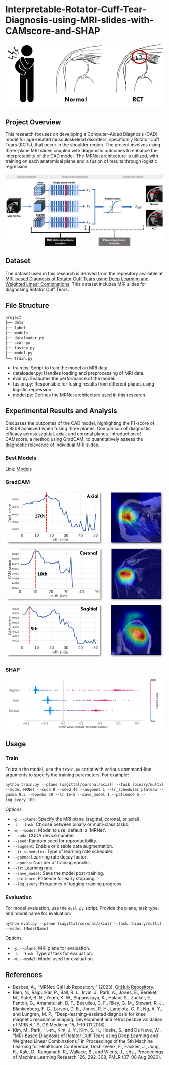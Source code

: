 # Interpretable-Rotator-Cuff-Tear-Diagnosis-using-MRI-slides-with-CAMscore-and-SHAP

![](./images/RCTs.jpg)

## Project Overview
This research focuses on developing a Computer-Aided Diagnosis (CAD) model for age-related musculoskeletal disorders, specifically Rotator Cuff Tears (RCTs), that occur in the shoulder region. The project involves using three-plane MRI slides coupled with diagnostic outcomes to enhance the interpretability of the CAD model. The MRNet architecture is utilized, with training on each anatomical plane and a fusion of results through logistic regression.  

![](./images/project_overview.jpg)

## Dataset
The dataset used in this research is derived from the repository available at [MRI-based Diagnosis of Rotator Cuff Tears using Deep Learning and Weighted Linear Combinations](https://github.com/powersimmani/MRI-based-Diagnosis-of-Rotator-Cuff-Tears-using-Deep-Learning-and-Weighted-Linear-Combinations). This dataset includes MRI slides for diagnosing Rotator Cuff Tears.


## File Structure
```
project
├── data 
├── label  
├── models  
├── dataloader.py  
├── eval.py  
├── fusion.py  
├── model.py  
└── train.py  
```  

- train.py: Script to train the model on MRI data.  
- dataloader.py: Handles loading and preprocessing of MRI data.  
- eval.py: Evaluates the performance of the model.  
- fusion.py: Responsible for fusing results from different planes using logistic regression.  
- model.py: Defines the MRNet architecture used in this research.    

  
## Experimental Results and Analysis
Discusses the outcomes of the CAD model, highlighting the F1-score of 0.9508 achieved when fusing three planes.
Comparison of diagnostic efficacy across sagittal, axial, and coronal planes.
Introduction of CAMscore, a method using GradCAM, to quantitatively assess the diagnostic relevance of individual MRI slides.  

### Best Models
Link: [Models](https://doi.org/10.6084/m9.figshare.25035767.v1)

### GradCAM
![](./images/GradCAM.jpg)

### SHAP
![](./images/SHAP.jpg)


## Usage
### Train
To train the model, use the `train.py` script with various command-line arguments to specify the training parameters. For example:

```
python train.py --plane [sagittal/coronal/axial] --task [binary/multi] --model MRNet --cuda 0 --seed 42 --augment 1 --lr_scheduler plateau --gamma 0.5 --epochs 50 --lr 1e-5 --save_model 1 --patience 5 --log_every 100
```

Options:  
- `-p`, `--plane`: Specify the MRI plane (sagittal, coronal, or axial).
- `-t`, `--task`: Choose between binary or multi-class tasks.
- `-m`, `--model`: Model to use, default is 'MRNet'.
- `--cuda`: CUDA device number.
- `--seed`: Random seed for reproducibility.
- `--augment`: Enable or disable data augmentation.
- `--lr_scheduler`: Type of learning rate scheduler.
- `--gamma`: Learning rate decay factor.
- `--epochs`: Number of training epochs.
- `--lr`: Learning rate.
- `--save_model`: Save the model post-training.
- `--patience`: Patience for early stopping.
- `--log_every`: Frequency of logging training progress.

  
### Evaluation
For model evaluation, use the `eval.py` script. Provide the plane, task type, and model name for evaluation:

```
python eval.py --plane [sagittal/coronal/axial] --task [binary/multi] --model [ModelName]
```

Options:  
- `-p`, `--plane`: MRI plane for evaluation.
- `-t`, `--task`: Type of task for evaluation.
- `-m`, `--model`: Model used for evaluation.




## References
- Besbes, A., “MRNet: GitHub Repository,” (2023). [GitHub Repository](https://github.com/ahmedbesbes/mrnet).
- Bien, N., Rajpurkar, P., Ball, R. L., Irvin, J., Park, A., Jones, E., Bereket, M., Patel, B. N., Yeom, K. W., Shpanskaya, K., Halabi, S., Zucker, E., Fanton, G., Amanatullah, D. F., Beaulieu, C. F., Riley, G. M., Stewart, R. J., Blankenberg, F. G., Larson, D. B., Jones, R. H., Langlotz, C. P., Ng, A. Y., and Lungren, M. P., “Deep-learning-assisted diagnosis for knee magnetic resonance imaging: Development and retrospective validation of MRNet,” PLOS Medicine 15, 1–19 (11 2018).
- Kim, M., Park, H.-m., Kim, J. Y., Kim, S. H., Hoeke, S., and De Neve, W., “MRI-based Diagnosis of Rotator Cuff Tears using Deep Learning and Weighted Linear Combinations,” in Proceedings of the 5th Machine Learning for Healthcare Conference, Doshi-Velez, F., Fackler, J., Jung, K., Kale, D., Ranganath, R., Wallace, B., and Wiens, J., eds., Proceedings of Machine Learning Research 126, 292–308, PMLR (07–08 Aug 2020).
